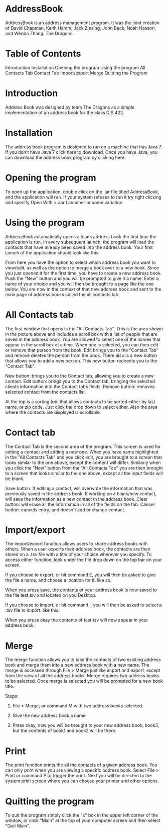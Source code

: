 AddressBook
===========

AddressBook is an address management program. It was the joint creation of David Chapman, Keith Hamm, Jack Ziesing,
John Beck, Noah Hasson, and Wenbo Zhang: The Dragons.

Table of Contents
=================
Introduction
Installation
Opening the program
Using the program
All Contacts Tab
Contact Tab
Import/export
Merge
Quitting the Program

Introduction
============
Address Book was designed by team The Dragons as a simple implementation of an address book for the class CIS 422.

Installation
============
The address book program is designed to run on a machine that has Java 7.  If you don't have Java 7 click here to
download. Once you have Java, you can download the address book program by clicking here.

Opening the program
===================
To open up the application, double click on the .jar file titled AddressBook, and the application will run.
If your system refuses to run it try right clicking and specify Open With > Jar Launcher or some variation.

Using the program
=================
AddressBook automatically opens a blank address book the first time the application is run. In every subsequent
launch, the program will load the contacts that have already been saved into the address book. Your first launch
of the application should look like this.

From here you have the option to select which address book you want to view/edit, as well as the option to merge
a book over to a new book.  Since you just opened it for the first time, you have to create a new address book.
Push the "New" button and you will be prompted to give it a name.  Enter a name of your choice and you will then
be brought to a page like the one below.  You are now in the context of that new address book and sent to the main
page of address books called the all contacts tab.

All Contacts tab
================

The first window that opens is the "All Contacts Tab".  This is the area shown in the picture above and
includes a scroll box with a list of people that are saved in the address book. You are allowed to select one of
the names that appear in the scroll box at a time.  When one is selected, you can then edit or remove that person
from the book.  Edit brings you to the "Contact Tab" and remove deletes the person from the book.  There also is a
new button that allows you to add a new person. This new button redirects you to the "Contact Tab".

New button: brings you to the Contact tab, allowing you to create a new contact.
Edit button: brings you to the Contact tab, bringing the selected clients information into the Contact tabs fields.
Remove button: removes selected contact from the contacts list.

At the top is a sorting tool that allows contacts to be sorted either by last name, or zip code.
Just click the drop down to select either.  Also the area where the contacts are displayed is scrollable.

Contact tab
===========

The Contact Tab is the second area of the program.  This screen is used for editing a contact and adding a new one.
When you have name highlighted in the "All Contacts Tab" and you click edit, you are brought to a screen that looks
similar to the one above, except the content will differ.   Similarly when you click the "New" button from the
"All Contacts Tab" you are then brought to a screen that looks similar to the one above, except all the input fields
will be blank.

Save button: If editing a contact, will overwrite the information that was previously saved in the address book.
             If working on a blank/new contact, will save the information as a new contact in the address book.
Clear button: will erase all the information in all of the fields on the tab.
Cancel button: cancels entry, and doesn't add or change contact.

Import/export
=============

The import/export function allows users to share address books with others.
When a user exports their address book, the contacts are then stored on a .tsv file with a title of your choice
wherever you specify. To access either function, look under the file drop down on the top bar on your screen.

If you choose to export, or hit command E, you will then be asked to give the file a name, and choose a location
for it. like so.

When you press save, the contents of your address book is now saved to the file test.tsv and located on you Desktop.

If you choose to import, or hit command I, you will then be asked to select a .tsv file to import. like this.

When you press okay the contents of test.tsv will now appear in your address book.

Merge
=====

The merge function allows you to take the contacts of two existing address book and merge them into a
new address book with a new name.  The merge is accessed through File > Merge just like import and export,
except from the view of all the address books. Merge requires two address books to be selected.  Once merge is
selected you will be prompted for a new book title.

Steps:
1. File > Merge, or command M with two address books selected.

2. Give the new address book a name

3. Press okay, now you will be brought to your new address book, book3, but the contents of book1 and book2 will be
there.

Print
=====
The print function prints the all the contacts of a given address book.  You can only print when you are viewing
a specific address book.  Select File > Print or command P to trigger the print.  Next you will be directed to the
system print screen where you can choose your printer and other options.

Quitting the program
====================

To quit the program simply click the "x" box in the upper left corner of the window, or click "Main" at the top of
your computer screen and then select "Quit Main".